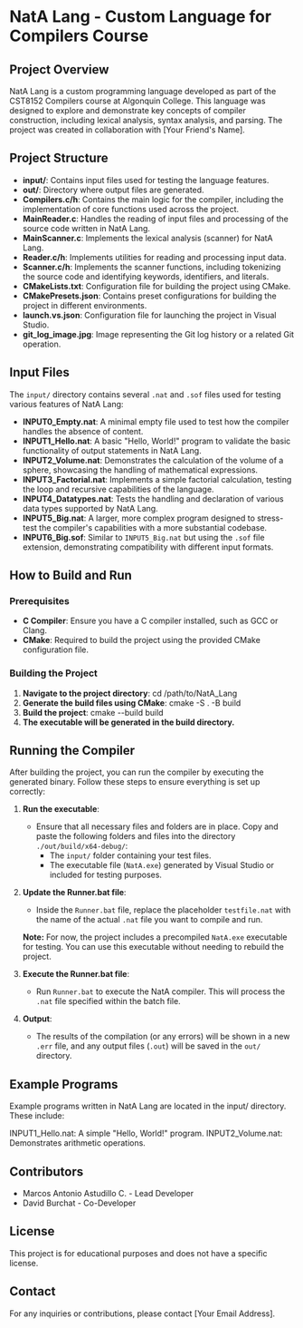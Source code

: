 # NatA Lang - Custom Language for Compilers Course

## Project Overview

NatA Lang is a custom programming language developed as part of the CST8152 Compilers course at Algonquin College. This language was designed to explore and demonstrate key concepts of compiler construction, including lexical analysis, syntax analysis, and parsing. The project was created in collaboration with [Your Friend's Name].

## Project Structure

- **input/**: Contains input files used for testing the language features.
- **out/**: Directory where output files are generated.
- **Compilers.c/h**: Contains the main logic for the compiler, including the implementation of core functions used across the project.
- **MainReader.c**: Handles the reading of input files and processing of the source code written in NatA Lang.
- **MainScanner.c**: Implements the lexical analysis (scanner) for NatA Lang.
- **Reader.c/h**: Implements utilities for reading and processing input data.
- **Scanner.c/h**: Implements the scanner functions, including tokenizing the source code and identifying keywords, identifiers, and literals.
- **CMakeLists.txt**: Configuration file for building the project using CMake.
- **CMakePresets.json**: Contains preset configurations for building the project in different environments.
- **launch.vs.json**: Configuration file for launching the project in Visual Studio.
- **git_log_image.jpg**: Image representing the Git log history or a related Git operation.

## Input Files

The `input/` directory contains several `.nat` and `.sof` files used for testing various features of NatA Lang:

- **INPUT0_Empty.nat**: A minimal empty file used to test how the compiler handles the absence of content.
- **INPUT1_Hello.nat**: A basic "Hello, World!" program to validate the basic functionality of output statements in NatA Lang.
- **INPUT2_Volume.nat**: Demonstrates the calculation of the volume of a sphere, showcasing the handling of mathematical expressions.
- **INPUT3_Factorial.nat**: Implements a simple factorial calculation, testing the loop and recursive capabilities of the language.
- **INPUT4_Datatypes.nat**: Tests the handling and declaration of various data types supported by NatA Lang.
- **INPUT5_Big.nat**: A larger, more complex program designed to stress-test the compiler's capabilities with a more substantial codebase.
- **INPUT6_Big.sof**: Similar to `INPUT5_Big.nat` but using the `.sof` file extension, demonstrating compatibility with different input formats.

## How to Build and Run

### Prerequisites

- **C Compiler**: Ensure you have a C compiler installed, such as GCC or Clang.
- **CMake**: Required to build the project using the provided CMake configuration file.

### Building the Project

1. **Navigate to the project directory**:
   cd /path/to/NatA_Lang
2. **Generate the build files using CMake**:
   cmake -S . -B build
3. **Build the project**:
   cmake --build build
4. **The executable will be generated in the build directory.**

## Running the Compiler

After building the project, you can run the compiler by executing the generated binary. Follow these steps to ensure everything is set up correctly:

1. **Run the executable**:
   - Ensure that all necessary files and folders are in place. Copy and paste the following folders and files into the directory `./out/build/x64-debug/`:
     - The `input/` folder containing your test files.
     - The executable file (`NatA.exe`) generated by Visual Studio or included for testing purposes.

2. **Update the Runner.bat file**:
   - Inside the `Runner.bat` file, replace the placeholder `testfile.nat` with the name of the actual `.nat` file you want to compile and run.

   **Note:** For now, the project includes a precompiled `NatA.exe` executable for testing. You can use this executable without needing to rebuild the project.

3. **Execute the Runner.bat file**:
   - Run `Runner.bat` to execute the NatA compiler. This will process the `.nat` file specified within the batch file.

4. **Output**:
   - The results of the compilation (or any errors) will be shown in a new `.err` file, and any output files (`.out`) will be saved in the `out/` directory.


## Example Programs
Example programs written in NatA Lang are located in the input/ directory. These include:

INPUT1_Hello.nat: A simple "Hello, World!" program.
INPUT2_Volume.nat: Demonstrates arithmetic operations.

## Contributors
- Marcos Antonio Astudillo C. - Lead Developer
- David Burchat - Co-Developer

## License
This project is for educational purposes and does not have a specific license.

## Contact
For any inquiries or contributions, please contact [Your Email Address].
